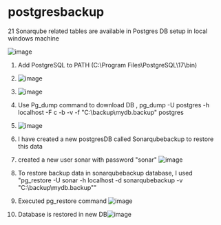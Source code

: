# postgresbackup

21 Sonarqube related tables are available in Postgres DB setup in local windows machine

![image](https://github.com/user-attachments/assets/14d2f016-6419-42db-b7bd-794a6b77e66f)

1. Add PostgreSQL to PATH    (C:\Program Files\PostgreSQL\17\bin)
2. ![image](https://github.com/user-attachments/assets/05253eab-7e58-4c65-80ac-98ac4a4fdb29)
3. ![image](https://github.com/user-attachments/assets/9d854bd0-4246-4c7b-96de-2269ec30d0ce)
4. Use Pg_dump command to download DB ,  pg_dump -U postgres -h localhost -F c -b -v -f "C:\backup\mydb.backup" postgres
5. ![image](https://github.com/user-attachments/assets/a218b0c1-2905-4f0c-b4f1-b2e680794850)
6. I have created a new postgresDB called Sonarqubebackup to restore this data
7. created a new user sonar with password "sonar" ![image](https://github.com/user-attachments/assets/0736ca33-6f8f-499b-a692-9966026cc681)

8. To restore backup data in sonarqubebackup database, I used   "pg_restore -U sonar -h localhost -d sonarqubebackup -v "C:\backup\mydb.backup""

9. Executed pg_restore command ![image](https://github.com/user-attachments/assets/b09d4a3c-e946-40df-8b4b-f6e9230cc4f7)

10. Database is restored in new DB![image](https://github.com/user-attachments/assets/de6a5850-e6e6-4000-bf6d-dc03fb60f8c3)
